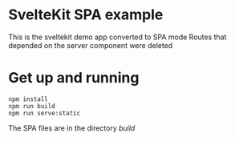 # SvelteKit SPA example

This is the sveltekit demo app converted to SPA mode
Routes that depended on the server component were deleted

# Get up and running

```
npm install
npm run build
npm run serve:static
```

The SPA files are in the directory _build_